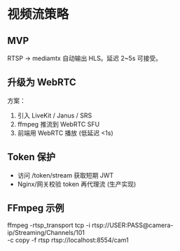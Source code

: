 # 视频流策略

## MVP
RTSP → mediamtx 自动输出 HLS。延迟 2~5s 可接受。

## 升级为 WebRTC
方案：
1. 引入 LiveKit / Janus / SRS
2. ffmpeg 推流到 WebRTC SFU
3. 前端用 WebRTC 播放 (低延迟 <1s)

## Token 保护
- 访问 /token/stream 获取短期 JWT
- Nginx/网关校验 token 再代理流 (生产实现)

## FFmpeg 示例
ffmpeg -rtsp_transport tcp -i rtsp://USER:PASS@camera-ip/Streaming/Channels/101 \
-c copy -f rtsp rtsp://localhost:8554/cam1